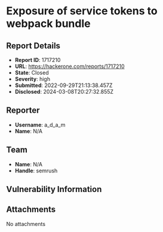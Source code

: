 # Exposure of service tokens to webpack bundle

## Report Details
- **Report ID**: 1717210
- **URL**: https://hackerone.com/reports/1717210
- **State**: Closed
- **Severity**: high
- **Submitted**: 2022-09-29T21:13:38.457Z
- **Disclosed**: 2024-03-08T20:27:32.855Z

## Reporter
- **Username**: a_d_a_m
- **Name**: N/A

## Team
- **Name**: N/A
- **Handle**: semrush

## Vulnerability Information


## Attachments
No attachments
